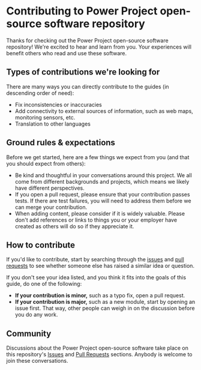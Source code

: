 # Contributing to Power Project open-source software repository

Thanks for checking out the Power Project open-source software repository! We're excited to hear and learn from you. Your experiences will benefit others who read and use these software.

## Types of contributions we're looking for

There are many ways you can directly contribute to the guides (in descending order of need):

-   Fix inconsistencies or inaccuracies
-   Add connectivity to external sources of information, such as web maps, monitoring sensors, etc.
-   Translation to other languages

## Ground rules & expectations

Before we get started, here are a few things we expect from you (and that you should expect from others):

-   Be kind and thoughtful in your conversations around this project. We all come from different backgrounds and projects, which means we likely have different perspectives.
-   If you open a pull request, please ensure that your contribution passes tests. If there are test failures, you will need to address them before we can merge your contribution.
-   When adding content, please consider if it is widely valuable. Please don't add references or links to things you or your employer have created as others will do so if they appreciate it.

## How to contribute

If you'd like to contribute, start by searching through the [issues](https://bugzilla.baseform.com/) and [pull requests](https://github.com/power-baseform/DSP-PUB/pulls) to see whether someone else has raised a similar idea or question.

If you don't see your idea listed, and you think it fits into the goals of this guide, do one of the following:

-   **If your contribution is minor,** such as a typo fix, open a pull request.
-   **If your contribution is major,** such as a new module, start by opening an issue first. That way, other people can weigh in on the discussion before you do any work.

## Community

Discussions about the Power Project open-source software take place on this repository's [Issues](https://bugzilla.baseform.com/) and [Pull Requests](https://github.com/power-baseform/DSP-PUB/pulls) sections. Anybody is welcome to join these conversations.
